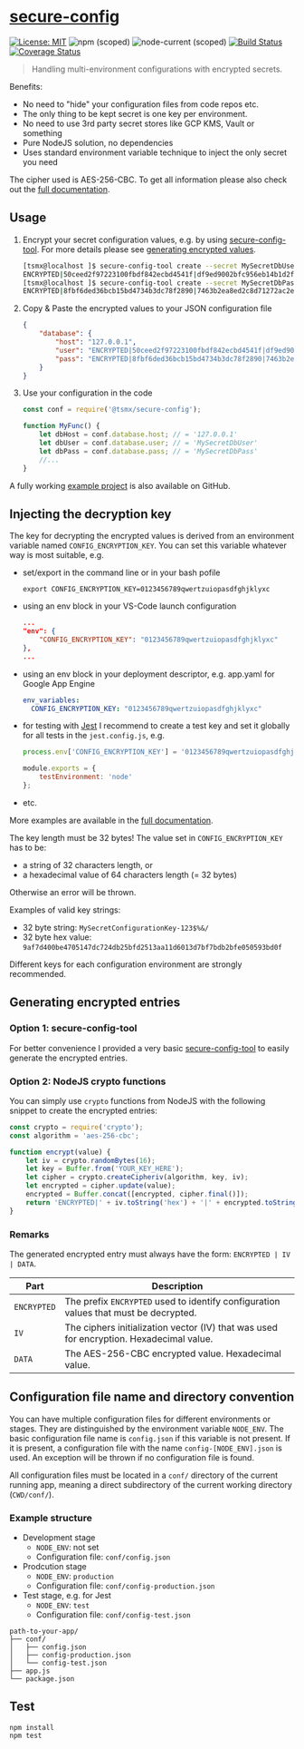 # [**secure-config**](https://github.com/tsmx/secure-config)

[![License: MIT](https://img.shields.io/badge/License-MIT-blue.svg)](https://opensource.org/licenses/MIT)
![npm (scoped)](https://img.shields.io/npm/v/@tsmx/secure-config)
![node-current (scoped)](https://img.shields.io/node/v/@tsmx/secure-config)
[![Build Status](https://travis-ci.com/tsmx/secure-config.svg?branch=master)](https://travis-ci.org/tsmx/secure-config)
[![Coverage Status](https://coveralls.io/repos/github/tsmx/secure-config/badge.svg?branch=master)](https://coveralls.io/github/tsmx/secure-config?branch=master)

> Handling multi-environment configurations with encrypted secrets.

Benefits:
- No need to "hide" your configuration files from code repos etc.
- The only thing to be kept secret is one key per environment.
- No need to use 3rd party secret stores like GCP KMS, Vault or something
- Pure NodeJS solution, no dependencies
- Uses standard environment variable technique to inject the only secret you need

The cipher used is AES-256-CBC. To get all information please also check out the [full documentation](https://tsmx.net/secure-config/).

## Usage

1. Encrypt your secret configuration values, e.g. by using [secure-config-tool](https://www.npmjs.com/package/@tsmx/secure-config-tool). For more details please see [generating encrypted values](#generating-encrypted-entries).
    ```bash
    [tsmx@localhost ]$ secure-config-tool create --secret MySecretDbUser
    ENCRYPTED|50ceed2f97223100fbdf842ecbd4541f|df9ed9002bfc956eb14b1d2f8d960a11
    [tsmx@localhost ]$ secure-config-tool create --secret MySecretDbPass
    ENCRYPTED|8fbf6ded36bcb15bd4734b3dc78f2890|7463b2ea8ed2c8d71272ac2e41761a35
    ```

2. Copy & Paste the encrypted values to your JSON configuration file
    ```json
    {
        "database": {
            "host": "127.0.0.1",
            "user": "ENCRYPTED|50ceed2f97223100fbdf842ecbd4541f|df9ed9002bfc956eb14b1d2f8d960a11",
            "pass": "ENCRYPTED|8fbf6ded36bcb15bd4734b3dc78f2890|7463b2ea8ed2c8d71272ac2e41761a35"
        }
    }
    ```

3. Use your configuration in the code
    ```js
    const conf = require('@tsmx/secure-config');

    function MyFunc() {
        let dbHost = conf.database.host; // = '127.0.0.1'
        let dbUser = conf.database.user; // = 'MySecretDbUser'
        let dbPass = conf.database.pass; // = 'MySecretDbPass'
        //...
    }
    ```

A fully working [example project](https://github.com/tsmx/secure-config-test) is also available on GitHub. 

## Injecting the decryption key

The key for decrypting the encrypted values is derived from an environment variable named `CONFIG_ENCRYPTION_KEY`. You can set this variable 
whatever way is most suitable, e.g.
- set/export in the command line or in your bash pofile
  ```
  export CONFIG_ENCRYPTION_KEY=0123456789qwertzuiopasdfghjklyxc
  ```
- using an env block in your VS-Code launch configuration
  ```json
  ...
  "env": {
      "CONFIG_ENCRYPTION_KEY": "0123456789qwertzuiopasdfghjklyxc"
  },
  ...
  ```
- using an env block in your deployment descriptor, e.g. app.yaml for Google App Engine
  ```yaml
  env_variables:
    CONFIG_ENCRYPTION_KEY: "0123456789qwertzuiopasdfghjklyxc"
  ```
- for testing with [Jest](https://jestjs.io/) I recommend to create a test key and set it globally for all tests in the `jest.config.js`, e.g.
  ```javascript
  process.env['CONFIG_ENCRYPTION_KEY'] = '0123456789qwertzuiopasdfghjklyxc';

  module.exports = {
      testEnvironment: 'node'
  };
  ```
- etc.

More examples are available in the [full documentation](https://tsmx.net/secure-config/).

The key length must be 32 bytes! The value set in `CONFIG_ENCRYPTION_KEY` has to be:
- a string of 32 characters length, or
- a hexadecimal value of 64 characters length (= 32 bytes)

Otherwise an error will be thrown.

Examples of valid key strings:
- 32 byte string: `MySecretConfigurationKey-123$%&/`
- 32 byte hex value: `9af7d400be4705147dc724db25bfd2513aa11d6013d7bf7bdb2bfe050593bd0f`

Different keys for each configuration environment are strongly recommended.

## Generating encrypted entries

### Option 1: secure-config-tool

For better convenience I provided a very basic [secure-config-tool](https://www.npmjs.com/package/@tsmx/secure-config-tool) to easily generate the encrypted entries.

### Option 2: NodeJS crypto functions 

You can simply use `crypto` functions from NodeJS with the following snippet to create the encrypted entries:

```js
const crypto = require('crypto');
const algorithm = 'aes-256-cbc';

function encrypt(value) {
    let iv = crypto.randomBytes(16);
    let key = Buffer.from('YOUR_KEY_HERE');
    let cipher = crypto.createCipheriv(algorithm, key, iv);
    let encrypted = cipher.update(value);
    encrypted = Buffer.concat([encrypted, cipher.final()]);
    return 'ENCRYPTED|' + iv.toString('hex') + '|' + encrypted.toString('hex');
}
```

### Remarks

The generated encrypted entry must always have the form: `ENCRYPTED | IV | DATA`. 

Part | Description
-----|------------
`ENCRYPTED` | The prefix `ENCRYPTED` used to identify configuration values that must be decrypted.
`IV` | The ciphers initialization vector (IV) that was used for encryption. Hexadecimal value.
`DATA` | The AES-256-CBC encrypted value. Hexadecimal value.

## Configuration file name and directory convention

You can have multiple configuration files for different environments or stages. They are distinguished by the environment variable `NODE_ENV`. The basic configuration file name is `config.json` if this variable is not present. If it is present, a configuration file with the name `config-[NODE_ENV].json`
is used. An exception will be thrown if no configuration file is found.

All configuration files must be located in a `conf/` directory of the current running app, meaning a direct subdirectory of the current working directory (`CWD/conf/`).  

### Example structure

- Development stage
  - `NODE_ENV`: not set
  - Configuration file: `conf/config.json`
- Prodcution stage
  - `NODE_ENV`: `production`
  - Configuration file: `conf/config-production.json`
- Test stage, e.g. for Jest
  - `NODE_ENV`: `test`
  - Configuration file: `conf/config-test.json`

```
path-to-your-app/
├── conf/
│   ├── config.json
│   ├── config-production.json
│   └── config-test.json
├── app.js
└── package.json
```

## Test

```
npm install
npm test
```